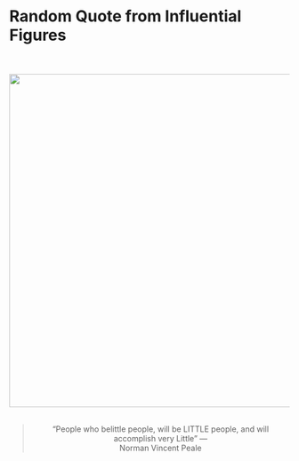 # Random Quote from Influential Figures

<div align="center">
  <br>
  <br>
  <a href="https://en.wikipedia.org/wiki/Norman_Vincent_Peale" title="Norman Vincent Peale - Wikipedia"><img src="https://upload.wikimedia.org/wikipedia/commons/9/9d/Norman_Vincent_Peale_NYWTS.jpg" width="600px"></a>
  <br>
  <br>
  <blockquote>&ldquo;People who belittle people, will be LITTLE people, and will accomplish very Little&rdquo; &mdash; <footer>Norman Vincent Peale</footer></blockquote>
</div>
  